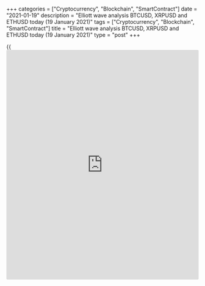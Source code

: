 +++
categories = ["Cryptocurrency", "Blockchain", "SmartContract"]
date = "2021-01-19"
description = "Elliott wave analysis BTCUSD, XRPUSD and ETHUSD today (19 January 2021)"
tags = ["Cryptocurrency", "Blockchain", "SmartContract"]
title = "Elliott wave analysis BTCUSD, XRPUSD and ETHUSD today (19 January 2021)"
type = "post"
+++

{{<iframe id="large-banner" src="https://www.bounty.group/#slide=3.0" width="100%" height="600" scrolling="no" style="border: 0px solid rgb(216, 221, 230); border-radius: 3px;">}}

2021-01-19

2021-01-19

Short-term forecast for BTCUSD, XRPUSD and ETHUSD 19.01.2021Roman Onegin

I welcome my readers!

I have prepared a short-term cryptocurrency forecast based on Elliott
wave analysis of Bitcoin, Ripple, and Ethereum. I offer entry signals to
trade each cryptocurrency.

All three cryptocurrency pairs are following the suggested scenarios.

The article covers the following subjects:

## Elliott wave Bitcoin analysis

The BTCUSD market is forming an upward impulse wave [5] that should end
soon. There is currently developing the initial element of the bullish
impulse (5), sub-wave 5. Wave 5 has started unfolding after wave 4
completed as a flat composed of the sub-waves [a]-[b]-[c]. Therefore,
the Bitcoin price should be growing toward a level of 50000.00. I
recommend entering purchases in the current situation.

### Trading plan for [BTCUSD][1] today:

Buy 36568.50 TP 50000.00

* * *

## Elliott wave Ripple analysis

The XRPUSD market has started forming the upward impulse wave. There is
now forming the first leg (1) of the up wave of a larger degree. Wave
(1) is unfolding as a five-wave impulse composed of the sub-waves
1-2-3-4-5. The market must have completed forming the flat corrective
wave 4 as a triangle, and there is now forming the upward wave 5. The
Ripple price should reach level 0.380. One could enter long trades in
the current situation.

### Trading plan for **[XRPUSD][2]** today:

Buy 0.288, TP 0.380

* * *

## Elliott wave Ethereum analysis

There is forming the upward impulse wave [5] that should conclude the
bullish impulse C of a larger degree. Wave (5), the fifth leg of the
wave [5], is currently unfolding. Waves 1-2-3-4 of this impulse must
have completed, and wave 5 is about to end soon. The price should be
rising in the sub-wave [5] to a level of 1450.00. One could enter
purchases with a target at 1450.00.

### Trading plan for  **[ETHUSD][3] **today:

Buy 1315.71, TP 1450.00

* * *

P.S. Did you like my article? Share it in social networks: it will be
the best “thank you" :)

Ask me questions and comment below. I’ll be glad to answer your
questions and give necessary explanations.

 **Useful links:**

  * I recommend trying to trade with a reliable broker [here][4]. The system allows you to trade by yourself or copy successful traders from all across the globe.
  * Use my promo-code BLOG for getting deposit bonus 50% on LiteForex platform. Just enter this code in the appropriate field while [depositing][5] your trading account.
  * Telegram chat for traders: <t.me/liteforexengchat>. We are sharing the signals and trading experience
  * Telegram channel with high-quality analytics, Forex reviews, training articles, and other useful things for traders <t.me/liteforex>



The content of this article reflects the author’s opinion and does not
necessarily reflect the official position of LiteForex. The material
published on this page is provided for informational purposes only and
should not be considered as the provision of investment advice for the
purposes of Directive 2004/39/EC.

Rate this article:

{{value}}

( {{count}} {{title}} )

   1. my.liteforex.com/trading/chart?symbol=BTCUSD
   2. my.liteforex.com/trading/chart?symbol=XRPUSD
   3. my.liteforex.com/trading/chart?symbol=ETHUSD
   4. my.liteforex.com/?category=analysts-opinions&slug=short-term-forecast-for-[BTC](https://www.playgroundfx.com/blog/who-is-the-creator-of-bitcoin/)usd-xrpusd-and-ethusd-19012021&openPopup=%2Fregistration%2Fpopup&utm_source=blog&utm_medium=article&utm_campaign=bonus
   5. my.liteforex.com/deposit/?category=analysts-opinions&slug=short-term-forecast-for-[BTC](https://www.playgroundfx.com/blog/who-is-the-creator-of-bitcoin/)usd-xrpusd-and-ethusd-19012021&promo_code=BLOG&utm_source=blog&utm_medium=article&utm_campaign=bonus